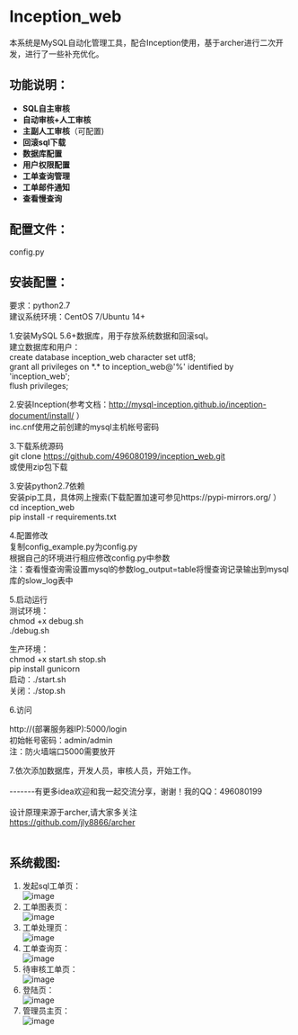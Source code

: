 # Inception_web
本系统是MySQL自动化管理工具，配合Inception使用，基于archer进行二次开发，进行了一些补充优化。
## 功能说明：
- __SQL自主审核__
- __自动审核+人工审核__
- __主副人工审核__（可配置)
- __回滚sql下载__
- __数据库配置__
- __用户权限配置__
- __工单查询管理__
- __工单邮件通知__
- __查看慢查询__
## 配置文件：
config.py
## 安装配置：
要求：python2.7<br>
建议系统环境：CentOS 7/Ubuntu 14+

1.安装MySQL 5.6+数据库，用于存放系统数据和回滚sql。<br>
建立数据库和用户：<br>
create database inception_web character set utf8;<br>
grant all privileges on \*.\* to inception_web@'%' identified by 'inception_web';<br>
flush privileges;<br>

2.安装Inception(参考文档：http://mysql-inception.github.io/inception-document/install/ ）<br>
inc.cnf使用之前创建的mysql主机帐号密码<br>

3.下载系统源码<br>
git clone https://github.com/496080199/inception_web.git<br>
或使用zip包下载<br>

3.安装python2.7依赖<br>
安装pip工具，具体网上搜索(下载配置加速可参见https://pypi-mirrors.org/ ）<br>
cd inception_web<br>
pip install -r requirements.txt<br>

4.配置修改<br>
复制config_example.py为config.py<br>
根据自己的环境进行相应修改config.py中参数<br>
注：查看慢查询需设置mysql的参数log_output=table将慢查询记录输出到mysql库的slow_log表中

5.启动运行<br>
测试环境：<br>
chmod +x debug.sh<br>
./debug.sh <br>

生产环境：<br>
chmod +x start.sh stop.sh<br>
pip install gunicorn<br>
启动：./start.sh<br>
关闭：./stop.sh<br>

6.访问<br>

http://(部署服务器IP):5000/login<br>
初始帐号密码：admin/admin<br>
注：防火墙端口5000需要放开<br>

7.依次添加数据库，开发人员，审核人员，开始工作。
<br>
<br>
-------有更多idea欢迎和我一起交流分享，谢谢！我的QQ：496080199<br>
<br>
设计原理来源于archer,请大家多关注<br>
https://github.com/jly8866/archer<br>
<br>
## 系统截图:
1. 发起sql工单页：<br/>
![image](https://github.com/496080199/inception_web/raw/master/doc/images/%E5%8F%91%E8%B5%B7sql%E5%B7%A5%E5%8D%95.png)
2. 工单图表页：<br/>
![image](https://github.com/496080199/inception_web/raw/master/doc/images/%E5%B7%A5%E5%8D%95%E5%9B%BE%E8%A1%A8.png)
3. 工单处理页：<br/>
![image](https://github.com/496080199/inception_web/raw/master/doc/images/%E5%B7%A5%E5%8D%95%E5%A4%84%E7%90%86.png)
4. 工单查询页：<br/>
![image](https://github.com/496080199/inception_web/raw/master/doc/images/%E5%B7%A5%E5%8D%95%E6%9F%A5%E8%AF%A2.png)
5. 待审核工单页：<br/>
![image](https://github.com/496080199/inception_web/raw/master/doc/images/%E5%BE%85%E5%AE%A1%E6%A0%B8%E5%B7%A5%E5%8D%95.png)
6. 登陆页：<br/>
![image](https://github.com/496080199/inception_web/raw/master/doc/images/%E7%99%BB%E9%99%86%E9%A1%B5.png)
7. 管理员主页：<br/>
![image](https://github.com/496080199/inception_web/raw/master/doc/images/%E7%AE%A1%E7%90%86%E5%91%98%E4%B8%BB%E9%A1%B5.png)

